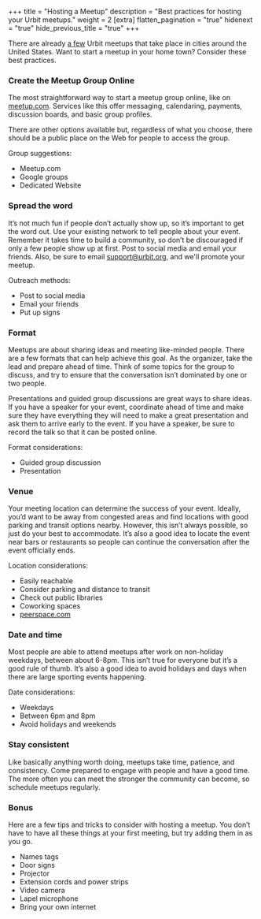 +++
title = "Hosting a Meetup"
description = "Best practices for hosting your Urbit meetups."
weight = 2
[extra]
flatten_pagination = "true"
hidenext = "true"
hide_previous_title = "true"
+++

There are already [a few](/community/meetups) Urbit meetups that take place in cities around the United States. Want to start a meetup in your home town? Consider these best practices.

### Create the Meetup Group Online

The most straightforward way to start a meetup group online, like on [meetup.com](www.meetup.com). Services like this offer messaging, calendaring, payments, discussion boards, and basic group profiles.

There are other options available but, regardless of what you choose, there should be a public place on the Web for people to access the group.

Group suggestions:

- Meetup.com
- Google groups
- Dedicated Website

### Spread the word

It’s not much fun if people don’t actually show up, so it’s important to get the word out. Use your existing network to tell people about your event. Remember it takes time to build a community, so don’t be discouraged if only a few people show up at first. Post to social media and email your friends.  Also, be sure to email [support@urbit.org](mailto:support@urbit.org), and we'll promote your meetup.

Outreach methods:

- Post to social media
- Email your friends
- Put up signs

### Format

Meetups are about sharing ideas and meeting like-minded people. There are a few formats that can help achieve this goal. As the organizer, take the lead and prepare ahead of time. Think of some topics for the group to discuss, and try to ensure that the conversation isn’t dominated by one or two people.

Presentations and guided group discussions are great ways to share ideas. If you have a speaker for your event, coordinate ahead of time and make sure they have everything they will need to make a great presentation and ask them to arrive early to the event. If you have a speaker, be sure to record the talk so that it can be posted online.

Format considerations:

- Guided group discussion
- Presentation

### Venue

Your meeting location can determine the success of your event. Ideally, you’d want to be away from congested areas and find locations with good parking and transit options nearby. However, this isn’t always possible, so just do your best to accommodate. It’s also a good idea to locate the event near bars or restaurants so people can continue the conversation after the event officially ends.

Location considerations:

- Easily reachable
- Consider parking and distance to transit
- Check out public libraries
- Coworking spaces
- [peerspace.com](https://www.peerspace.com/)

### Date and time

Most people are able to attend meetups after work on non-holiday weekdays, between about 6-8pm. This isn’t true for everyone but it’s a good rule of thumb. It’s also a good idea to avoid holidays and days when there are large sporting events happening.

Date considerations:

- Weekdays
- Between 6pm and 8pm
- Avoid holidays and weekends

### Stay consistent

Like basically anything worth doing, meetups take time, patience, and consistency. Come prepared to engage with people and have a good time. The more often you can meet the stronger the community can become, so schedule meetups regularly.

### Bonus

Here are a few tips and tricks to consider with hosting a meetup. You don’t have to have all these things at your first meeting, but try adding them in as you go.

- Names tags
- Door signs
- Projector
- Extension cords and power strips
- Video camera
- Lapel microphone
- Bring your own internet
